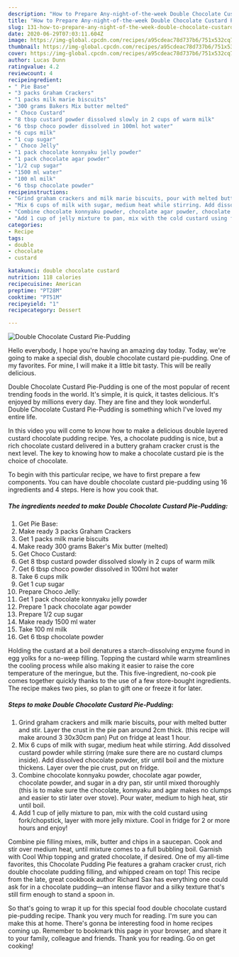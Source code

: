 ```yaml
---
description: "How to Prepare Any-night-of-the-week Double Chocolate Custard Pie-Pudding"
title: "How to Prepare Any-night-of-the-week Double Chocolate Custard Pie-Pudding"
slug: 131-how-to-prepare-any-night-of-the-week-double-chocolate-custard-pie-pudding
date: 2020-06-29T07:03:11.604Z
image: https://img-global.cpcdn.com/recipes/a95cdeac78d737b6/751x532cq70/double-chocolate-custard-pie-pudding-recipe-main-photo.jpg
thumbnail: https://img-global.cpcdn.com/recipes/a95cdeac78d737b6/751x532cq70/double-chocolate-custard-pie-pudding-recipe-main-photo.jpg
cover: https://img-global.cpcdn.com/recipes/a95cdeac78d737b6/751x532cq70/double-chocolate-custard-pie-pudding-recipe-main-photo.jpg
author: Lucas Dunn
ratingvalue: 4.2
reviewcount: 4
recipeingredient:
- " Pie Base"
- "3 packs Graham Crackers"
- "1 packs milk marie biscuits"
- "300 grams Bakers Mix butter melted"
- " Choco Custard"
- "8 tbsp custard powder dissolved slowly in 2 cups of warm milk"
- "6 tbsp choco powder dissolved in 100ml hot water"
- "6 cups milk"
- "1 cup sugar"
- " Choco Jelly"
- "1 pack chocolate konnyaku jelly powder"
- "1 pack chocolate agar powder"
- "1/2 cup sugar"
- "1500 ml water"
- "100 ml milk"
- "6 tbsp chocolate powder"
recipeinstructions:
- "Grind graham crackers and milk marie biscuits, pour with melted butter and stir. Layer the crust in the pie pan around 2cm thick. (this recipe will make around 3 30x30cm pan) Put on fridge at least 1 hour."
- "Mix 6 cups of milk with sugar, medium heat while stirring. Add dissolved custard powder while stirring (make sure there are no custard clumps inside). Add dissolved chocolate powder, stir until boil and the mixture thickens. Layer over the pie crust, put on fridge."
- "Combine chocolate konnyaku powder, chocolate agar powder, chocolate powder, and sugar in a dry pan, stir until mixed thoroughly (this is to make sure the chocolate, konnyaku and agar makes no clumps and easier to stir later over stove). Pour water, medium to high heat, stir until boil."
- "Add 1 cup of jelly mixture to pan, mix with the cold custard using fork/chopstick, layer with more jelly mixture. Cool in fridge for 2 or more hours and enjoy!"
categories:
- Recipe
tags:
- double
- chocolate
- custard

katakunci: double chocolate custard 
nutrition: 118 calories
recipecuisine: American
preptime: "PT28M"
cooktime: "PT51M"
recipeyield: "1"
recipecategory: Dessert

---
```



![Double Chocolate Custard Pie-Pudding](https://img-global.cpcdn.com/recipes/a95cdeac78d737b6/751x532cq70/double-chocolate-custard-pie-pudding-recipe-main-photo.jpg)

Hello everybody, I hope you're having an amazing day today. Today, we're going to make a special dish, double chocolate custard pie-pudding. One of my favorites. For mine, I will make it a little bit tasty. This will be really delicious.

Double Chocolate Custard Pie-Pudding is one of the most popular of recent trending foods in the world. It's simple, it is quick, it tastes delicious. It's enjoyed by millions every day. They are fine and they look wonderful. Double Chocolate Custard Pie-Pudding is something which I've loved my entire life.

In this video you will come to know how to make a delicious double layered custard chocolate pudding recipe. Yes, a chocolate pudding is nice, but a rich chocolate custard delivered in a buttery graham cracker crust is the next level. The key to knowing how to make a chocolate custard pie is the choice of chocolate.


To begin with this particular recipe, we have to first prepare a few components. You can have double chocolate custard pie-pudding using 16 ingredients and 4 steps. Here is how you cook that.

<!--inarticleads1-->

##### The ingredients needed to make Double Chocolate Custard Pie-Pudding:

1. Get  Pie Base:
1. Make ready 3 packs Graham Crackers
1. Get 1 packs milk marie biscuits
1. Make ready 300 grams Baker&#39;s Mix butter (melted)
1. Get  Choco Custard:
1. Get 8 tbsp custard powder dissolved slowly in 2 cups of warm milk
1. Get 6 tbsp choco powder dissolved in 100ml hot water
1. Take 6 cups milk
1. Get 1 cup sugar
1. Prepare  Choco Jelly:
1. Get 1 pack chocolate konnyaku jelly powder
1. Prepare 1 pack chocolate agar powder
1. Prepare 1/2 cup sugar
1. Make ready 1500 ml water
1. Take 100 ml milk
1. Get 6 tbsp chocolate powder


Holding the custard at a boil denatures a starch-dissolving enzyme found in egg yolks for a no-weep filling. Topping the custard while warm streamlines the cooling process while also making it easier to raise the core temperature of the meringue, but the. This five-ingredient, no-cook pie comes together quickly thanks to the use of a few store-bought ingredients. The recipe makes two pies, so plan to gift one or freeze it for later. 

<!--inarticleads2-->

##### Steps to make Double Chocolate Custard Pie-Pudding:

1. Grind graham crackers and milk marie biscuits, pour with melted butter and stir. Layer the crust in the pie pan around 2cm thick. (this recipe will make around 3 30x30cm pan) Put on fridge at least 1 hour.
1. Mix 6 cups of milk with sugar, medium heat while stirring. Add dissolved custard powder while stirring (make sure there are no custard clumps inside). Add dissolved chocolate powder, stir until boil and the mixture thickens. Layer over the pie crust, put on fridge.
1. Combine chocolate konnyaku powder, chocolate agar powder, chocolate powder, and sugar in a dry pan, stir until mixed thoroughly (this is to make sure the chocolate, konnyaku and agar makes no clumps and easier to stir later over stove). Pour water, medium to high heat, stir until boil.
1. Add 1 cup of jelly mixture to pan, mix with the cold custard using fork/chopstick, layer with more jelly mixture. Cool in fridge for 2 or more hours and enjoy!


Combine pie filling mixes, milk, butter and chips in a saucepan. Cook and stir over medium heat, until mixture comes to a full bubbling boil. Garnish with Cool Whip topping and grated chocolate, if desired. One of my all-time favorites, this Chocolate Pudding Pie features a graham cracker crust, rich double chocolate pudding filling, and whipped cream on top! This recipe from the late, great cookbook author Richard Sax has everything one could ask for in a chocolate pudding—an intense flavor and a silky texture that&#39;s still firm enough to stand a spoon in. 

So that's going to wrap it up for this special food double chocolate custard pie-pudding recipe. Thank you very much for reading. I'm sure you can make this at home. There's gonna be interesting food in home recipes coming up. Remember to bookmark this page in your browser, and share it to your family, colleague and friends. Thank you for reading. Go on get cooking!
